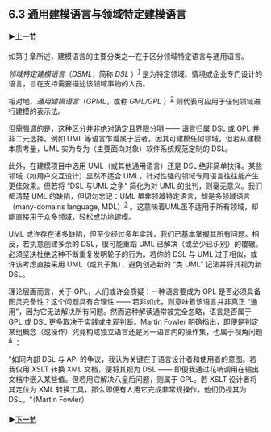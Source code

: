 ## 6.3 通用建模语言与领域特定建模语言

#### ▶[上一节](2.md)

如第 [1](../ch1/0.md) 章所述，建模语言的主要分类之一在于区分领域特定语言与通用语言。

*领域特定建模语言*（*DSML*，简称 *DSL* ）<sup>[1](0.md#1)</sup> 是为特定领域、情境或企业专门设计的语言，旨在支持需要描述该领域事物的人员。

相对地，*通用建模语言*（*GPML*，或称 *GML/GPL* ）<sup>[2](0.md#2)</sup> 则代表可应用于任何领域进行建模的表示法。

但需强调的是，这种区分并非绝对确定且界限分明 —— 语言归属 DSL 或 GPL 并非二元选择。例如 UML 等语言乍看属于后者，因其可建模任何领域。但若从建模本质考量，UML 实为专为（主要面向对象）软件系统规范定制的 DSL。

此外，在建模项目中选用 UML（或其他通用语言）还是 DSL 绝非简单抉择。某些领域（如用户交互设计）显然不适合 UML，针对性强的领域专用语言往往能产生更佳效果。但若将 “DSL 与UML 之争” 简化为对 UML 的批判，则毫无意义。我们都清楚 UML 的缺陷，但切勿忘记：UML 虽非领域特定语言，却是多领域语言（many-domains language, MDL）<sup>[3](0.md#3)</sup> 。这意味着UML虽不适用于所有领域，却能直接用于众多领域，轻松成功地建模。

UML 或许存在诸多缺陷，但至少经过多年实践，我们已基本掌握其所有问题。相反，若执意创建多余的 DSL，很可能重蹈 UML 已解决（或至少已识别）的覆辙。必须坚决杜绝这种不断重复发明轮子的行为。若你的 DSL 与 UML 过于相似，或许该考虑直接采用 UML（或其子集），避免创造新的 “类 UML” 记法并将其视为新 DSL。

理论层面而言，关于 GPL，人们或许会质疑：一种语言要成为 GPL 是否必须具备图灵完备性？这个问题具有合理性 —— 若非如此，则意味着该语言并非真正 “通用”，因为它无法解决所有问题。然而这种解读通常被完全忽略，语言是否属于 GPL 或 DSL 更多取决于实践或主观判断。Martin Fowler 明确指出，即便是判定某组概念（或操作）究竟构成独立语言还是另一语言内的操作集，也属于视角问题 <sup>[4](0.md#4)</sup> ：

"如同内部 DSL 与 API 的争议，我认为关键在于语言设计者和使用者的意图。若我仅用 XSLT 转换 XML 文档，便将其视为 DSL —— 即便我通过花哨调用在输出文档中嵌入某些值。但若用它解决八皇后问题，则属于 GPL。若 XSLT 设计者将其定位为 XML 转换工具，那么即便有人用它完成非常规操作，他们仍视其为 DSL。“（Martin Fowler）

#### ▶[下一节](4.md)
